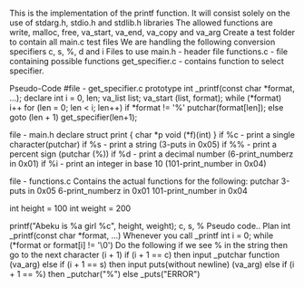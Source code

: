 This is the implementation of the printf function.
It will consist solely on the use of stdarg.h, stdio.h and stdlib.h libraries
The allowed functions are write, malloc, free, va_start, va_end, va_copy and va_arg
Create a test folder to contain all main.c test files
We are handling the following conversion specifiers c, s, %, d and i
Files to use
main.h - header file
functions.c - file containing possible functions
get_specifier.c - contains function to select specifier.

Pseudo-Code
#file - get_specifier.c
prototype int _printf(const char *format, ...);
declare int i = 0, len;
va_list list;
va_start (list, format);
while (*format)
	i++
for (len = 0; len < i; len++)
	if *format != '%'
		putchar(format[len]);
	else
		goto (len + 1)
		get_specifier(len+1);

file - main.h
declare struct print {
	char *p
	void (*f)(int)
}
if %c - print a single character(putchar)
if %s - print a string (3-puts in 0x05)
if %% - print a percent sign (putchar (%))
if %d - print a decimal number (6-print_numberz in 0x01)
if %i - print an integer in base 10 (101-print_number in 0x04)

file - functions.c 
Contains the actual functions for the following:
putchar
3-puts in 0x05
6-print_numberz in 0x01
101-print_number in 0x04

int height = 100
int weight = 200

printf("Abeku is %a girl %c", height, weight);
c, s, %
Pseudo code.. Plan
int _printf(const char *format, ...)
Whenever you call _printf
int i = 0;
while (*format or format[i] != '\0')
	Do the following
	if we see % in the string
		then go to the next character (i + 1)
			if (i + 1 == c)
				then input _putchar function (va_arg)
			else if (i + 1 == s)
				then input puts(without newline) (va_arg)
			else if (i + 1 == %)
				then _putchar("%")
			else 
				_puts("ERROR")
